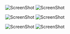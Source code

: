 
![ScreenShot](https://raw.github.com/nikunjparasar/APEX-Performance/main/screenshots/img1.png)
![ScreenShot](https://raw.github.com/nikunjparasar/APEX-Performance/main/screenshots/img2.png)
<!-- ![ScreenShot](https://raw.github.com/nikunjparasar/APEX-Performance/main/screenshots/img4.png) -->
![ScreenShot](https://raw.github.com/nikunjparasar/APEX-Performance/main/screenshots/img5.png)
![ScreenShot](https://raw.github.com/nikunjparasar/APEX-Performance/main/screenshots/img6.png)
<!-- ![ScreenShot](https://raw.github.com/nikunjparasar/APEX-Performance/main/screenshots/img7.png) -->
![ScreenShot](https://raw.github.com/nikunjparasar/APEX-Performance/main/screenshots/img8.png)
![ScreenShot](https://raw.github.com/nikunjparasar/APEX-Performance/main/screenshots/img9.png)


